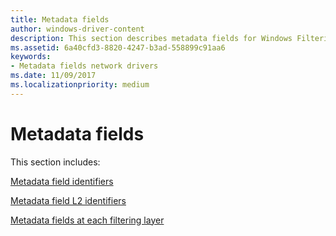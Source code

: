 ```yaml
---
title: Metadata fields
author: windows-driver-content
description: This section describes metadata fields for Windows Filtering Platform callout drivers.
ms.assetid: 6a40cfd3-8820-4247-b3ad-558899c91aa6
keywords:
- Metadata fields network drivers
ms.date: 11/09/2017
ms.localizationpriority: medium
---
```


# Metadata fields

This section includes:

[Metadata field identifiers](metadata-field-identifiers.md)

[Metadata field L2 identifiers](metadata-field-l2-identifiers.md)

[Metadata fields at each filtering layer](metadata-fields-at-each-filtering-layer.md)

